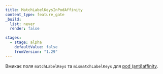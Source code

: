 ```yaml
---
title: MatchLabelKeysInPodAffinity
content_type: feature_gate
_build:
  list: never
  render: false

stages:
  - stage: alpha
    defaultValue: false
    fromVersion: "1.29"
---
```

Вмикає поля `matchLabelKeys` та `mismatchLabelKeys` для [pod (anti)affinity](/uk/docs/concepts/scheduling-eviction/assign-pod-node/).
